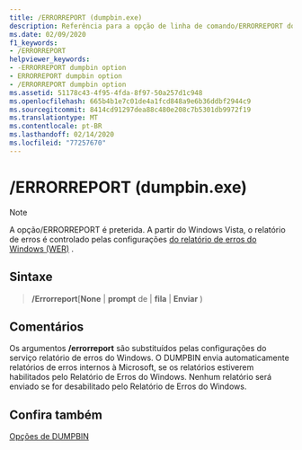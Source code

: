 ```yaml
---
title: /ERRORREPORT (dumpbin.exe)
description: Referência para a opção de linha de comando/ERRORREPORT do utilitário DUMPBIN da Microsoft.
ms.date: 02/09/2020
f1_keywords:
- /ERRORREPORT
helpviewer_keywords:
- -ERRORREPORT dumpbin option
- ERRORREPORT dumpbin option
- /ERRORREPORT dumpbin option
ms.assetid: 51178c43-4f95-4fda-8f97-50a257d1c948
ms.openlocfilehash: 665b4b1e7c01de4a1fcd848a9e6b36ddbf2944c9
ms.sourcegitcommit: 8414cd91297dea88c480e208c7b5301db9972f19
ms.translationtype: MT
ms.contentlocale: pt-BR
ms.lasthandoff: 02/14/2020
ms.locfileid: "77257670"
---
```

# <a name="errorreport-dumpbinexe"></a>/ERRORREPORT (dumpbin.exe)

> [!NOTE]
> A opção/ERRORREPORT é preterida. A partir do Windows Vista, o relatório de erros é controlado pelas configurações [do relatório de erros do Windows (WER)](/windows/win32/wer/windows-error-reporting) .

## <a name="syntax"></a>Sintaxe

> **/Errorreport**\[**None** \| **prompt** de \| **fila** \| **Enviar** )

## <a name="remarks"></a>Comentários

Os argumentos **/errorreport** são substituídos pelas configurações do serviço relatório de erros do Windows. O DUMPBIN envia automaticamente relatórios de erros internos à Microsoft, se os relatórios estiverem habilitados pelo Relatório de Erros do Windows. Nenhum relatório será enviado se for desabilitado pelo Relatório de Erros do Windows.

## <a name="see-also"></a>Confira também

[Opções de DUMPBIN](dumpbin-options.md)
